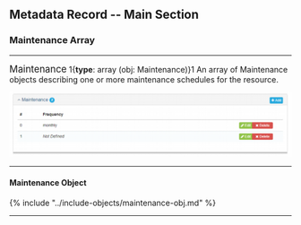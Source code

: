 ## Metadata Record -- Main Section
### Maintenance Array
---

<span class="md-panel" style="font-size: larger">Maintenance</span> 1{**type**: array (obj: <span class="md-panel">Maintenance</span>)}1 An array of <span class="md-panel">Maintenance</span> objects describing one or more maintenance schedules for the resource. 

![Resource Maintenance Panel](/assets/reference/edit-objects/main/maintenance-array.png)

---

#### Maintenance Object

{% include "../include-objects/maintenance-obj.md" %}

---
